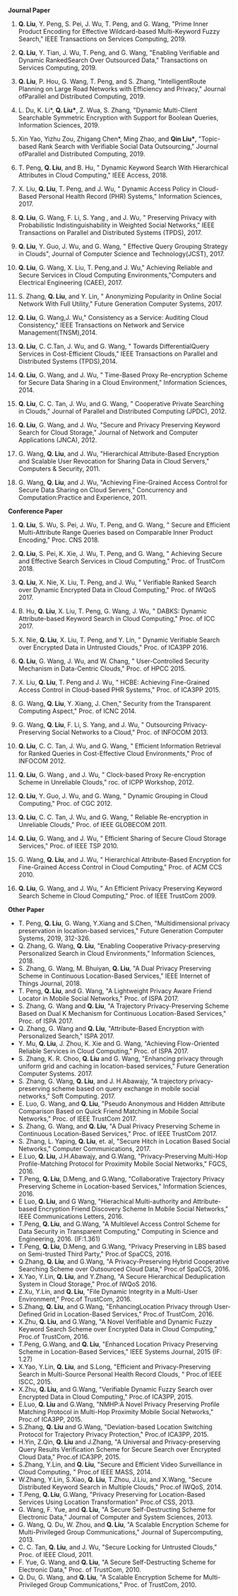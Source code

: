 **Journal Paper**
1. **Q. Liu**, Y. Peng, S. Pei, J. Wu, T. Peng, and G. Wang, "Prime Inner Product Encoding for Effective Wildcard-based Multi-Keyword Fuzzy Search," IEEE Transactions on Services Computing, 2019. 

2. **Q. Liu**, Y. Tian, J. Wu, T. Peng, and G. Wang, "Enabling Verifiable and Dynamic RankedSearch Over Outsourced Data," Transactions on Services Computing, 2019. 

3. **Q. Liu**, P. Hou, G. Wang, T. Peng, and S. Zhang, "IntelligentRoute Planning on Large Road Networks with Efficiency and Privacy," Journal ofParallel and Distributed Computing, 2019. 

4. L. Du, K. Li*, **Q. Liu\***, Z. Wua, S. Zhang, "Dynamic Multi-Client Searchable Symmetric Encryption with Support for Boolean Queries, Information Sciences, 2019. 

5. Xin Yao, Yizhu Zou, Zhigang Chen*, Ming Zhao, and **Qin Liu\***, "Topic-based Rank Search with Verifiable Social Data Outsourcing," Journal ofParallel and Distributed Computing, 2019.

6. T. Peng, **Q. Liu**, and B. Hu, " Dynamic Keyword Search With Hierarchical Attributes in Cloud Computing,"  IEEE Access, 2018.

7. X. Liu, **Q. Liu**, T. Peng, and J. Wu, " Dynamic Access Policy in Cloud-Based Personal Health Record (PHR) Systems," Information Sciences, 2017.

8. **Q. Liu**, G. Wang, F. Li, S. Yang , and J. Wu, " Preserving Privacy with Probabilistic Indistinguishability in Weighted Social Networks,"  IEEE Transactions on Parallel and Distributed Systems (TPDS), 2017.

9. **Q. Liu**, Y. Guo, J. Wu, and G. Wang, " Effective Query Grouping Strategy in Clouds", Journal of Computer Science and Technology(JCST), 2017.

10. **Q. Liu**, G. Wang, X. Liu, T. Peng,and J. Wu," Achieving Reliable and Secure Services in Cloud Computing Environments,"Computers and Electrical Engineering (CAEE), 2017.

11. S. Zhang, **Q. Liu**, and Y. Lin, " Anonymizing Popularity in Online Social Network With Full Utility," Future Generation Computer Systems, 2017.

12. **Q. Liu**, G. Wang,J. Wu," Consistency as a Service: Auditing Cloud Consistency," IEEE Transactions on Network and Service Management(TNSM),2014.

13. **Q. Liu**, C. C.Tan, J. Wu, and G. Wang, " Towards DifferentialQuery Services in Cost-Efficient Clouds," IEEE Transactions on Parallel and Distributed Systems (TPDS),2014.

14. **Q. Liu**, G. Wang, and J. Wu, " Time-Based Proxy Re-encryption Scheme for Secure Data Sharing in a Cloud Environment," Information Sciences, 2014.

15. **Q. Liu**, C. C. Tan, J. Wu, and G. Wang, " Cooperative Private Searching in Clouds," Journal of Parallel and Distributed Computing (JPDC), 2012.

16. **Q. Liu**, G. Wang, and J. Wu, "Secure and Privacy Preserving Keyword Search for Cloud Storage," Journal of Network and Computer Applications (JNCA), 2012.

17. G. Wang, **Q. Liu**, and J. Wu, "Hierarchical Attribute-Based Encryption and Scalable User Revocation for Sharing Data in Cloud Servers," Computers & Security, 2011.

18. G. Wang, **Q. Liu**, and J. Wu, "Achieving Fine-Grained Access Control for Secure Data Sharing on Cloud Servers," Concurrency and Computation:Practice and Experience, 2011.

**Conference Paper**

  1. **Q. Liu**, S. Wu, S. Pei, J. Wu, T. Peng, and G. Wang, " Secure and Efficient Multi-Attribute Range Queries based on Comparable Inner Product Encoding," Proc. CNS 2018.

  2. **Q. Liu**, S. Pei, K. Xie, J. Wu, T. Peng, and G. Wang, " Achieving Secure and Effective Search Services in Cloud Computing," Proc. of TrustCom 2018.

  3. **Q. Liu**, X. Nie, X. Liu, T. Peng, and J. Wu, " Verifiable Ranked Search over Dynamic Encrypted Data in Cloud Computing," Proc. of IWQoS 2017.

  4. B. Hu, **Q. Liu**, X. Liu, T. Peng, G. Wang, J. Wu, " DABKS: Dynamic Attribute-based Keyword Search in Cloud Computing," Proc. of ICC 2017.

  5. X. Nie, **Q. Liu**, X. Liu, T. Peng, and Y. Lin, " Dynamic Verifiable Search over Encrypted Data in Untrusted Clouds," Proc. of ICA3PP 2016.

  6. **Q. Liu**, G. Wang, J. Wu, and W. Chang, " User-Controlled Security Mechanism in Data-Centric Clouds," Proc. of HPCC 2015.

  7. X. Liu, **Q. Liu**, T. Peng and J. Wu, " HCBE: Achieving Fine-Grained Access Control in Cloud-based PHR Systems," Proc. of ICA3PP 2015.

  8. G. Wang, **Q. Liu**, Y. Xiang, J. Chen," Security from the Transparent Computing Aspect," Proc. of ICNC 2014.

  9. G. Wang, **Q. Liu**, F. Li, S. Yang, and J. Wu, " Outsourcing Privacy-Preserving Social Networks to a Cloud," Proc. of INFOCOM 2013.

  10. **Q. Liu**, C. C. Tan, J. Wu, and G. Wang, " Efficient Information Retrieval for Ranked Queries in Cost-Effective Cloud Environments," Proc of INFOCOM 2012.

  11. **Q. Liu**, G. Wang , and J. Wu, " Clock-based Proxy Re-encryption Scheme in Unreliable Clouds," roc. of ICPP Workshop, 2012.

  12. **Q. Liu**, Y. Guo, J. Wu, and G. Wang, " Dynamic Grouping in Cloud Computing," Proc. of CGC 2012.

  13. **Q. Liu**, C. C. Tan, J. Wu, and G. Wang, " Reliable Re-encryption in Unreliable Clouds," Proc. of IEEE GLOBECOM 2011.

  14. **Q. Liu**, G. Wang, and J. Wu, " Efficient Sharing of Secure Cloud Storage Services," Proc. of IEEE TSP 2010.

  15. G. Wang, **Q. Liu**, and J. Wu, " Hierarchical Attribute-Based Encryption for Fine-Grained Access Control in Cloud Computing," Proc. of ACM CCS 2010.

  16. **Q. Liu**, G. Wang, and J. Wu, " An Efficient Privacy Preserving Keyword Search Scheme in Cloud Computing," Proc. of IEEE TrustCom 2009.

**Other Paper**

- T. Peng, **Q. Liu**, G. Wang, Y.Xiang and S.Chen, "Multidimensional privacy preservation in location-based services," Future Generation Computer Systems, 2019, 312-326.
- Q. Zhang, G. Wang, **Q. Liu**, "Enabling Cooperative Privacy-preserving Personalized Search in Cloud Environments," Information Sciences, 2018.
- S. Zhang, G. Wang, M. Bhuiyan, **Q. Liu**, "A Dual Privacy Preserving Scheme in Continuous Location-Based Services," IEEE Internet of Things Journal, 2018.
- T. Peng, **Q. Liu**, and G. Wang, "A Lightweight Privacy Aware Friend Locator in Mobile Social Networks," Proc. of ISPA 2017.
- S. Zhang, G. Wang and **Q. Liu**, "A Trajectory Privacy-Preserving Scheme Based on Dual K Mechanism for Continuous Location-Based Services," Proc. of ISPA 2017.
- Q. Zhang, G. Wang and **Q. Liu**, "Attribute-Based Encryption with Personalized Search," ISPA 2017.
- Y. Mu, **Q. Liu**, J. Zhou, K. Xie and G. Wang, "Achieving Flow-Oriented Reliable Services in Cloud Computing," Proc. of ISPA 2017.
- S. Zhang, K. R. Choo, **Q. Liu** and G. Wang, "Enhancing privacy through uniform grid and caching in location-based services," Future Generation Computer Systems. 2017.
- S. Zhang, G. Wang, **Q. Liu**, and J. H.Abawajy, "A trajectory privacy-preserving scheme based on query exchange in mobile social networks," Soft Computing. 2017.
- E. Luo, G. Wang, and **Q. Liu**, "Pseudo Anonymous and Hidden Attribute Comparison Based on Quick Friend Matching in Mobile Social Networks," Proc. of IEEE TrustCom 2017.
- S. Zhang, G. Wang, and **Q. Liu**, "A Dual Privacy Preserving Scheme in Continuous Location-Based Services," Proc. of IEEE TrustCom 2017.
- S. Zhang, L. Yaping, **Q. Liu**, et. al, "Secure Hitch in Location Based Social Networks," Computer Communications, 2017.
- E.Luo, **Q. Liu**, J.H.Abawajy, and G.Wang, "Privacy-Preserving Multi-Hop Profile-Matching Protocol for Proximity Mobile Social Networks," FGCS, 2016.
- T.Peng, **Q. Liu**, D.Meng, and G.Wang, "Collaborative Trajectory Privacy Preserving Scheme in Location-based Services," Information Sciences, 2016.
- E Luo, **Q. Liu**, and G Wang, "Hierachical Multi-authority and Attribute-based Encryption Friend Discovery Scheme In Mobile Social Networks," IEEE Communications Letters, 2016.
- T.Peng, **Q. Liu**, and G.Wang, "A Multilevel Access Control Scheme for Data Security in Transparent Computing," Computing in Science and Engineering, 2016. (IF:1.361)
- T.Peng, **Q. Liu**, D.Meng, and G.Wang, "Privacy Preserving in LBS based on Semi-trusted Third Party," Proc.of SpaCCS, 2016.
- Q.Zhang, **Q. Liu**, and G.Wang, "A Privacy-Preserving Hybrid Cooperative Searching Scheme over Outsourced Cloud Data," Proc.of SpaCCS, 2016.
- X.Yao, Y.Lin, **Q. Liu**, and Y.Zhang, "A Secure Hierarchical Deduplication System in Cloud Storage," Proc.of IWQoS 2016.
- Z.Xu, Y.Lin, and **Q. Liu**, "File Dynamic Integrity in a Multi-User Environment," Proc.of TrustCom, 2016.
- S.Zhang, **Q. Liu**, and G.Wang, "EnhancingLocation Privacy through User-Defined Grid in Location-Based Services," Proc.of TrustCom, 2016.
- X.Zhu, **Q. Liu**, and G.Wang, "A Novel Verifiable and Dynamic Fuzzy Keyword Search Scheme over Encrypted Data in Cloud Computing," Proc.of TrustCom, 2016.
- T.Peng, G.Wang, and **Q. Liu**, "Enhanced Location Privacy Preserving Scheme in Location-Based Services," IEEE Systems Journal, 2015 (IF: 1.27)
- X.Yao, Y.Lin, **Q. Liu**, and S.Long, "Efficient and Privacy-Preserving Search in Multi-Source Personal Health Record Clouds, " Proc.of IEEE ISCC, 2015.
- X.Zhu, **Q. Liu**, and G.Wang, "Verifiable Dynamic Fuzzy Search over Encrypted Data in Cloud Computing," Proc.of ICA3PP, 2015.
- E.Luo, **Q. Liu** and G.Wang, "NMHP:A Novel Privacy Preserving Profile Matching Protocol in Multi-Hop Proximity Mobile Social Networks," Proc.of ICA3PP, 2015.
- S.Zhang, **Q. Liu** and G.Wang, "Deviation-based Location Switching Protocol for Trajectory Privacy Protection," Proc.of ICA3PP, 2015.
- H.Yin, Z.Qin, **Q. Liu** and J.Zhang, "A Universal and Privacy-preserving Query Results Verification Scheme for Secure Search over Encrypted Cloud Data," Proc.of ICA3PP, 2015.
- S.Zhang, Y.Lin, and **Q. Liu**, "Secure and Efficient Video Surveillance in Cloud Computing, " Proc.of IEEE MASS, 2014.
- W.Zhang, Y.Lin, S.Xiao, **Q. Liu**, T.Zhou, J.Liu, and X.Wang, "Secure Distributed Keyword Search in Multiple Clouds," Proc.of IWQoS, 2014.
- T.Peng, **Q. Liu**, G.Wang, "Privacy Preserving for Location-Based Services Using Location Transformation" Proc.of CSS, 2013.
- G. Wang, F. Yue, and **Q. Liu**, "A Secure Self-Destructing Scheme for Electronic Data," Journal of Computer and System Sciences, 2013.
- G. Wang, Q. Du, W. Zhou, and **Q. Liu**, "A Scalable Encryption Scheme for Multi-Privileged Group Communications," Journal of Supercomputing, 2013.
- C. C. Tan, **Q. Liu**, and J. Wu, "Secure Locking for Untrusted Clouds," Proc. of IEEE Cloud, 2011.
- F. Yue, G. Wang, and **Q. Liu**, "A Secure Self-Destructing Scheme for Electronic Data," Proc. of TrustCom, 2010.
- Q. Du, G. Wang, and **Q. Liu**, "A Scalable Encryption Scheme for Multi-Privileged Group Communications," Proc. of TrustCom, 2010.
